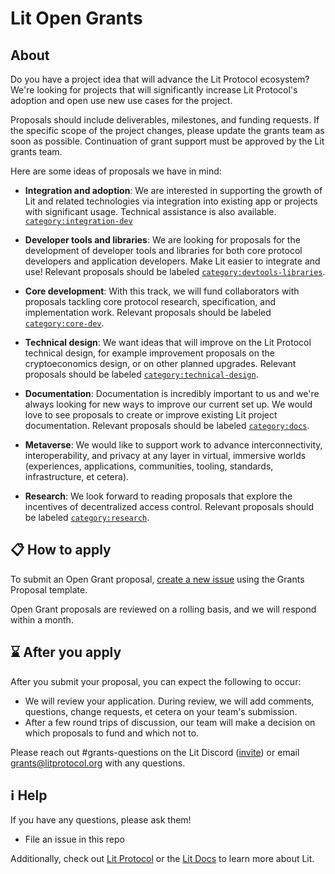 # Lit Open Grants
## About
Do you have a project idea that will advance the Lit Protocol ecosystem? We're looking for projects that will significantly increase Lit Protocol's adoption and open use new use cases for the project.

Proposals should include deliverables, milestones, and funding requests. If the specific scope of the project changes, please update the grants team as soon as possible. Continuation of grant support must be approved by the Lit grants team. 

Here are some ideas of proposals we have in mind: 
- **Integration and adoption**: We are interested in supporting the growth of Lit and related technologies via integration into existing app or projects with significant usage. Technical assistance is also available. [`category:integration-dev`]()

- **Developer tools and libraries**: We are looking for proposals for the development of developer tools and libraries for both core protocol developers and application developers. Make Lit easier to integrate and use! Relevant proposals should be labeled [`category:devtools-libraries`]().

- **Core development**: With this track, we will fund collaborators with proposals tackling core protocol research, specification, and implementation work. Relevant proposals should be labeled [`category:core-dev`]().

- **Technical design**: We want ideas that will improve on the Lit Protocol technical design, for example improvement proposals on the cryptoeconomics design, or on other planned upgrades. Relevant proposals should be labeled [`category:technical-design`]().

- **Documentation**: Documentation is incredibly important to us and we're always looking for new ways to improve our current set up. We would love to see proposals to create or improve existing Lit project documentation. Relevant proposals should be labeled [`category:docs`]().

- **Metaverse**: We would like to support work to advance interconnectivity, interoperability, and privacy at any layer in virtual, immersive worlds (experiences, applications, communities, tooling, standards, infrastructure, et cetera).

- **Research**: We look forward to reading proposals that explore the incentives of decentralized access control. Relevant proposals should be labeled  [`category:research`]().


## 📋 How to apply
                                    
To submit an Open Grant proposal, [create a new issue]() using the Grants Proposal template.
                                                                                                                        
Open Grant proposals are reviewed on a rolling basis, and we will respond within a month.                                                          

## ⌛ After you apply

After you submit your proposal, you can expect the following to occur:

- We will review your application. During review, we will add comments, questions, change requests, et cetera on your team's submission.
- After a few round trips of discussion, our team will make a decision on which proposals to fund and which not to. <!--Accepted proposals will be merged into the appropriate directory, i.e. either [`open-grant`](https://github.com/filecoin-project/devgrants/tree/master/open-grant) or [`rfp-proposals`](https://github.com/filecoin-project/devgrants/tree/master/rfp-proposals).-->

Please reach out #grants-questions on the Lit Discord ([invite]()) or email grants@litprotocol.org with any questions.

## ℹ️ Help

If you have any questions, please ask them!
- File an issue in this repo

Additionally, check out [Lit Protocol]() or the [Lit Docs]() to learn more about Lit.
